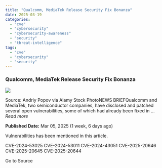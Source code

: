 ```yaml
---
title: "Qualcomm, MediaTek Release Security Fix Bonanza"
date: 2025-03-19
categories: 
  - "cve"
  - "cybersecurity"
  - "cybersecurity-awareness"
  - "security"
  - "threat-intelligence"
tags: 
  - "cve"
  - "cybersecurity"
  - "security"
---
```


### Qualcomm, MediaTek Release Security Fix Bonanza

![](https://upload.cvefeed.io/news/33681/thumbnail.jpg)

Source: Andriy Popov via Alamy Stock PhotoNEWS BRIEFQualcomm and MediaTek, two semiconductor companies, have disclosed and patched several open vulnerabilities, some of which had already been fixed in ... _Read more_

**Published Date:** Mar 05, 2025 (1 week, 6 days ago)

Vulnerabilities has been mentioned in this article.

CVE-2024-53025 CVE-2024-53011 CVE-2024-43051 CVE-2025-20646 CVE-2025-20645 CVE-2025-20644

Go to Source
